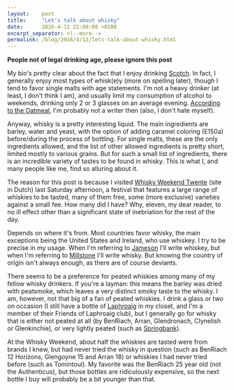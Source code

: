 ```yaml
---
layout:    post
title:     "Let's talk about whisky"
date:      2016-4-12 22:00:00 +0100
excerpt_separator: <!--more-->
permalink: /blog/2016/4/12/lets-talk-about-whisky.html
---
```


**People not of legal drinking age, please ignore this post**

My bio's pretty clear about the fact that I enjoy drinking [Scotch](https://www.jeroensteenbeeke.nl/about/). In fact, I generally enjoy most types of whisk(e)y (more on spelling later), though I tend to favor single malts with age statements. I'm not a heavy drinker (at least, I don't think I am), and usually limit my consumption of alcohol to weekends, drinking only 2 or 3 glasses on an average evening. [According to the Oatmeal](http://theoatmeal.com/comics/writer), I'm probably not a writer then (also, I don't hate myself).

<!--more-->
Anyway, whisky is a pretty interesting liquid. The main ingredients are barley, water and yeast, with the option of adding caramel coloring (E150a) before/during the process of bottling. For single malts, these are the only ingredients allowed, and the list of other allowed ingredients is pretty short, limited mostly to various grains. But for such a small list of ingredients, there is an incredible variety of tastes to be found in whisky. This is what I, and many people like me, find so alluring about it.

The reason for this post is because I visited [Whisky Weekend Twente](http://www.whiskyweekendtwente.nl/) (site in Dutch) last Saturday afternoon, a festival that features a large range of whiskies to be tasted, many of them free, some (more exclusive) varieties against a small fee. How many did I have? Why, eleven, my dear reader, to no ill effect other than a significant state of inebriation for the rest of the day.


Depends on where it's from. Most countries favor whisky, the main exceptions being the United States and Ireland, who use whiskey. I try to be precise in my usage. When I'm referring to [Jameson](http://www.jamesonwhiskey.com) I'll write whiskey, but when I'm referring to [Millstone](http://www.millstonewhisky.eu/en/home.htm) I'll write whisky. But knowing the country of origin isn't always enough, as there are of course deviants.


There seems to be a preference for peated whiskies among many of my fellow whisky drinkers. If you're a layman: this means the barley was dried with peatsmoke, which leaves a very distinct smoky taste to the whisky. I am, however, not that big of a fan of peated whiskies. I drink a glass or two on occasion (I still have a bottle of [Laphroaig](http://www.laphroaig.com/) in my closet, and I'm a member of their Friends of Laphroaig club), but I generally go for whisky that is either not peated at all (by BenRiach, Arran, Glendronach, Clynelish or Glenkinchie), or very lightly peated (such as [Springbank](http://www.springbankwhisky.com/)).

At the Whisky Weekend, about half the whiskies are tasted were from brands I knew, but had never tried the whisky in question (such as BenRiach 12 Horizons, Glengoyne 15 and Arran 18) or whiskies I had never tried before (such as Tomintoul). My favorite was the BenRiach 25 year old (not the Authenticus), but those bottles are ridiculously expensive, so the next bottle I buy will probably be a bit younger than that.